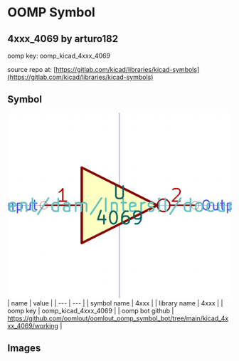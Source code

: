 # OOMP Symbol  
## 4xxx_4069  by arturo182  
  
oomp key: oomp_kicad_4xxx_4069  
  
source repo at: [https://gitlab.com/kicad/libraries/kicad-symbols](https://gitlab.com/kicad/libraries/kicad-symbols)  
## Symbol  
  
[![working.png](working_600.png)](working.png)  
| name | value | 
| --- | --- | 
| symbol name | 4xxx | 
| library name | 4xxx | 
| oomp key | oomp_kicad_4xxx_4069 | 
| oomp bot github | https://github.com/oomlout/oomlout_oomp_symbol_bot/tree/main/kicad_4xxx_4069/working | 
## Images  
